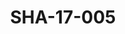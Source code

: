 ---
pid: SHA-17-005
title: SHA-17-005
language: ar
original_label: 
rights: شرحبيل احمد
location_of_original: شرحبيل احمد
photographer_or_studio: استوديو جاك الكويت
scanned_from: photograph 13 by 17.9
_date: '1964'
location: الكويت
description: مرغني المأمون واحمد حسن حمعه تسجيل في الاذاعة الكويتية
additional_notes: 
permission_display: 'yes'
on_server: 'yes'
on_website: 'yes'
permalink: /photopages/ar/SHA-17-005
layout: photo-page
---